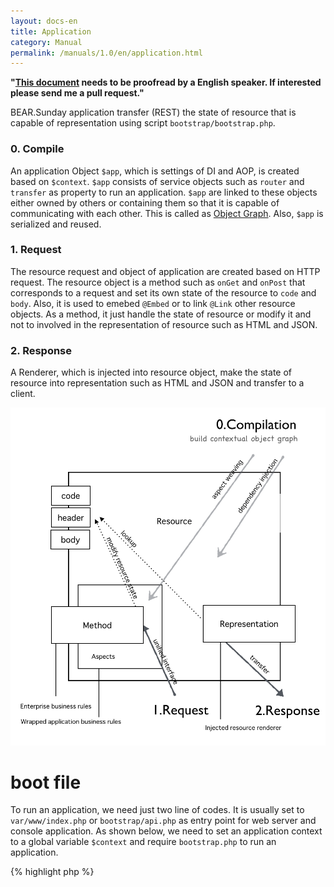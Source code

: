 ```yaml
---
layout: docs-en
title: Application
category: Manual
permalink: /manuals/1.0/en/application.html
---
```


**"[This document](https://github.com/bearsunday/bearsunday.github.io/blob/master/manuals/1.0/en/application.md) needs to be proofread by a English speaker. If interested please send me a pull request."**

BEAR.Sunday application transfer (REST) the state of resource that is capable of representation
using script `bootstrap/bootstrap.php`.

### 0. Compile

An application Object `$app`, which is settings of DI and AOP, is created based on `$context`.
`$app` consists of service objects such as `router` and `transfer` as property to run an application.
`$app` are linked to these objects either owned by others or containing them so that it is capable of communicating with each other.
This is called as [Object Graph](http://en.wikipedia.org/wiki/Object_graph).
Also, `$app` is serialized and reused.

### 1. Request

The resource request and object of application are created based on HTTP request.
The resource object is a method such as `onGet` and `onPost` that corresponds to a request and set its own state of the resource to `code` and `body`.
Also, it is used to emebed `@Embed` or to link `@Link` other resource objects. 
As a method, it just handle the state of resource or modify it and not to involved in the representation of resource such as HTML and JSON. 


### 2. Response

A Renderer, which is injected into resource object, make the state of resource into representation such as HTML and JSON and transfer to a client.

 <img src="/images/screen/diagram.png" style="max-width: 100%;height: auto;"/>


# boot file

To run an application, we need just two line of codes.
It is usually set to `var/www/index.php` or `bootstrap/api.php` as entry point for web server and console application.
As shown below, we need to set an application context to a global variable `$context` and require `bootstrap.php` to run an application.


{% highlight php %}
<?php
$context = 'prod-api-hal-app'
require 'pat/to/bootstrap.php';
{% endhighlight %}

Your boot file will be selected by defined context.

{% highlight bash %}
// fire php server
php -S 127.0.0.1:8080 var/www/index.php

// console access
php bootstrap/api.php get /user/1

// web access
php -S 127.0.0.1:8080 bootstrap/api.php
{% endhighlight %}

## Application Context

The composition of application object `$app` changes in response to your defined context, so that application behavior changes.
For example, `WebRouter` is bound to `RouterInterface` by default settings.
However, if you set `Cli`, which is defined for console application, as your context, 
then `CliRouter` is bound to `RouterInterface` and it will take console input instead.

There are built-in and custom context created by application.

**built-in context**

 * `api`  API Application
 * `cli`  Console Application
 * `hal`  HAL Application
 * `prod` Production

 You can also use a combination of the context and others.

 * `app` is a default application context.
 * `api` modify page resource to **app resource** by default. Also, web root access (`GET /`) that is mapped to `page://self/` will be changed to `app://self/`.
 * `cli-app` is a console application. If you set `prod-hal-api-app` as context, your application will be an API application for production using [HAL](http://stateless.co/hal_specification.html) media type.


Application Context (cli, app..) corresponds to each modules.
For example, `cli` context corresponds to a module `CliModule`, and conduct binding of DI and AOP for console application.

The value of context wil be only used when generating an object graph.
It is not recommend for your application code and library to change its behavior by referring to the context.
Instead, it should be changed by **the code depend on interface** and **the changes of dependency by the context**.
